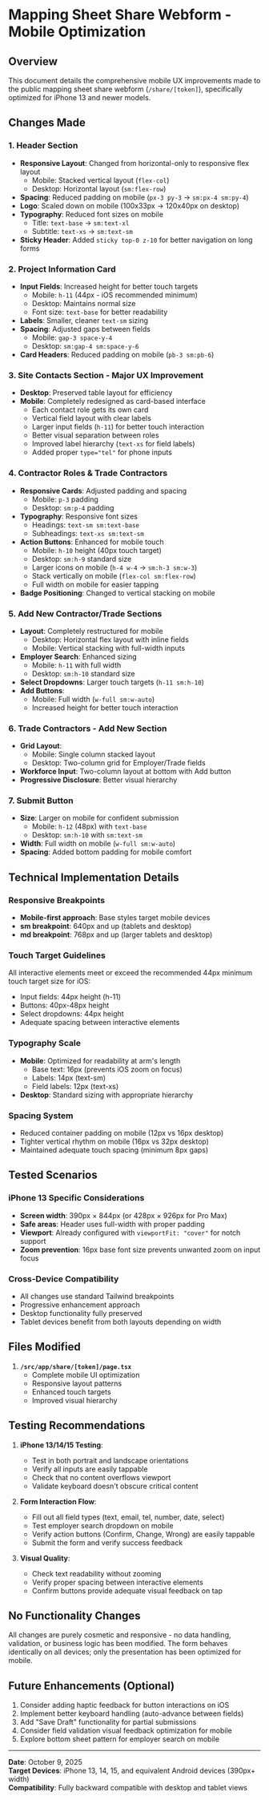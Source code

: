 # Mapping Sheet Share Webform - Mobile Optimization

## Overview
This document details the comprehensive mobile UX improvements made to the public mapping sheet share webform (`/share/[token]`), specifically optimized for iPhone 13 and newer models.

## Changes Made

### 1. **Header Section**
- **Responsive Layout**: Changed from horizontal-only to responsive flex layout
  - Mobile: Stacked vertical layout (`flex-col`)
  - Desktop: Horizontal layout (`sm:flex-row`)
- **Spacing**: Reduced padding on mobile (`px-3 py-3` → `sm:px-4 sm:py-4`)
- **Logo**: Scaled down on mobile (100x33px → 120x40px on desktop)
- **Typography**: Reduced font sizes on mobile
  - Title: `text-base` → `sm:text-xl`
  - Subtitle: `text-xs` → `sm:text-sm`
- **Sticky Header**: Added `sticky top-0 z-10` for better navigation on long forms

### 2. **Project Information Card**
- **Input Fields**: Increased height for better touch targets
  - Mobile: `h-11` (44px - iOS recommended minimum)
  - Desktop: Maintains normal size
  - Font size: `text-base` for better readability
- **Labels**: Smaller, cleaner `text-sm` sizing
- **Spacing**: Adjusted gaps between fields
  - Mobile: `gap-3 space-y-4`
  - Desktop: `sm:gap-4 sm:space-y-6`
- **Card Headers**: Reduced padding on mobile (`pb-3 sm:pb-6`)

### 3. **Site Contacts Section** - Major UX Improvement
- **Desktop**: Preserved table layout for efficiency
- **Mobile**: Completely redesigned as card-based interface
  - Each contact role gets its own card
  - Vertical field layout with clear labels
  - Larger input fields (`h-11`) for better touch interaction
  - Better visual separation between roles
  - Improved label hierarchy (`text-xs` for field labels)
  - Added proper `type="tel"` for phone inputs

### 4. **Contractor Roles & Trade Contractors**
- **Responsive Cards**: Adjusted padding and spacing
  - Mobile: `p-3` padding
  - Desktop: `sm:p-4` padding
- **Typography**: Responsive font sizes
  - Headings: `text-sm sm:text-base`
  - Subheadings: `text-xs sm:text-sm`
- **Action Buttons**: Enhanced for mobile touch
  - Mobile: `h-10` height (40px touch target)
  - Desktop: `sm:h-9` standard size
  - Larger icons on mobile (`h-4 w-4` → `sm:h-3 sm:w-3`)
  - Stack vertically on mobile (`flex-col sm:flex-row`)
  - Full width on mobile for easier tapping
- **Badge Positioning**: Changed to vertical stacking on mobile

### 5. **Add New Contractor/Trade Sections**
- **Layout**: Completely restructured for mobile
  - Desktop: Horizontal flex layout with inline fields
  - Mobile: Vertical stacking with full-width inputs
- **Employer Search**: Enhanced sizing
  - Mobile: `h-11` with full width
  - Desktop: `sm:h-10` standard size
- **Select Dropdowns**: Larger touch targets (`h-11 sm:h-10`)
- **Add Buttons**: 
  - Mobile: Full width (`w-full sm:w-auto`)
  - Increased height for better touch interaction

### 6. **Trade Contractors - Add New Section**
- **Grid Layout**: 
  - Mobile: Single column stacked layout
  - Desktop: Two-column grid for Employer/Trade fields
- **Workforce Input**: Two-column layout at bottom with Add button
- **Progressive Disclosure**: Better visual hierarchy

### 7. **Submit Button**
- **Size**: Larger on mobile for confident submission
  - Mobile: `h-12` (48px) with `text-base`
  - Desktop: `sm:h-10` with `sm:text-sm`
- **Width**: Full width on mobile (`w-full sm:w-auto`)
- **Spacing**: Added bottom padding for mobile comfort

## Technical Implementation Details

### Responsive Breakpoints
- **Mobile-first approach**: Base styles target mobile devices
- **sm breakpoint**: 640px and up (tablets and desktop)
- **md breakpoint**: 768px and up (larger tablets and desktop)

### Touch Target Guidelines
All interactive elements meet or exceed the recommended 44px minimum touch target size for iOS:
- Input fields: 44px height (h-11)
- Buttons: 40px-48px height
- Select dropdowns: 44px height
- Adequate spacing between interactive elements

### Typography Scale
- **Mobile**: Optimized for readability at arm's length
  - Base text: 16px (prevents iOS zoom on focus)
  - Labels: 14px (text-sm)
  - Field labels: 12px (text-xs)
- **Desktop**: Standard sizing with appropriate hierarchy

### Spacing System
- Reduced container padding on mobile (12px vs 16px desktop)
- Tighter vertical rhythm on mobile (16px vs 32px desktop)
- Maintained adequate touch spacing (minimum 8px gaps)

## Tested Scenarios

### iPhone 13 Specific Considerations
- **Screen width**: 390px × 844px (or 428px × 926px for Pro Max)
- **Safe areas**: Header uses full-width with proper padding
- **Viewport**: Already configured with `viewportFit: "cover"` for notch support
- **Zoom prevention**: 16px base font size prevents unwanted zoom on input focus

### Cross-Device Compatibility
- All changes use standard Tailwind breakpoints
- Progressive enhancement approach
- Desktop functionality fully preserved
- Tablet devices benefit from both layouts depending on width

## Files Modified

1. **`/src/app/share/[token]/page.tsx`**
   - Complete mobile UI optimization
   - Responsive layout patterns
   - Enhanced touch targets
   - Improved visual hierarchy

## Testing Recommendations

1. **iPhone 13/14/15 Testing**:
   - Test in both portrait and landscape orientations
   - Verify all inputs are easily tappable
   - Check that no content overflows viewport
   - Validate keyboard doesn't obscure critical content

2. **Form Interaction Flow**:
   - Fill out all field types (text, email, tel, number, date, select)
   - Test employer search dropdown on mobile
   - Verify action buttons (Confirm, Change, Wrong) are easily tappable
   - Submit the form and verify success feedback

3. **Visual Quality**:
   - Check text readability without zooming
   - Verify proper spacing between interactive elements
   - Confirm buttons provide adequate visual feedback on tap

## No Functionality Changes

All changes are purely cosmetic and responsive - no data handling, validation, or business logic has been modified. The form behaves identically on all devices; only the presentation has been optimized for mobile.

## Future Enhancements (Optional)

1. Consider adding haptic feedback for button interactions on iOS
2. Implement better keyboard handling (auto-advance between fields)
3. Add "Save Draft" functionality for partial submissions
4. Consider field validation visual feedback optimization for mobile
5. Explore bottom sheet pattern for employer search on mobile

---

**Date**: October 9, 2025  
**Target Devices**: iPhone 13, 14, 15, and equivalent Android devices (390px+ width)  
**Compatibility**: Fully backward compatible with desktop and tablet views

